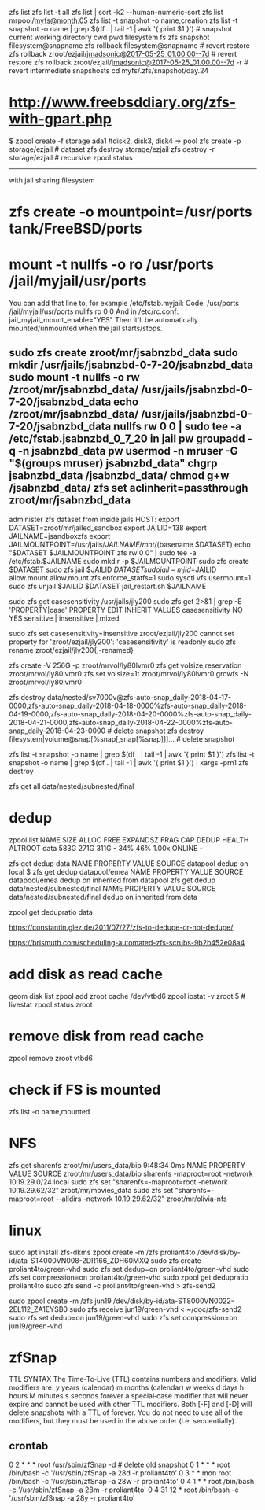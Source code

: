 zfs list
zfs list -t all
zfs list | sort -k2 --human-numeric-sort
zfs list mrpool/myfs@month.05
zfs list -t snapshot -o name,creation
zfs list -t snapshot -o name | grep $(df . | tail -1 | awk '{ print $1 }') # snapshot current working directory cwd pwd filesystem fs
zfs snapshot filesystem@snapname
zfs rollback filesystem@snapname # revert restore
zfs rollback zroot/ezjail/jmadsonic@2017-05-25_01.00.00--7d # revert restore
zfs rollback zroot/ezjail/jmadsonic@2017-05-25_01.00.00--7d -r # revert intermediate snapshosts
cd myfs/.zfs/snapshot/day.24

# http://www.freebsddiary.org/zfs-with-gpart.php
$ zpool create -f storage ada1 #disk2, disk3, disk4 => pool
zfs create -p storage/ezjail # dataset
zfs destroy storage/ezjail
zfs destroy -r storage/ezjail # recursive
zpool status

------------------------------------------------
with jail sharing filesystem
# zfs create -o mountpoint=/usr/ports tank/FreeBSD/ports
# mount -t nullfs -o ro /usr/ports /jail/myjail/usr/ports
You can add that line to, for example /etc/fstab.myjail:
Code:
/usr/ports                      /jail/myjail/usr/ports                nullfs  ro      0       0
And in /etc/rc.conf:
jail_myjail_mount_enable="YES"
Then it'll be automatically mounted/unmounted when the jail starts/stops.

sudo zfs create             zroot/mr/jsabnzbd_data
sudo mkdir                                          /usr/jails/jsabnzbd-0-7-20/jsabnzbd_data
sudo mount -t nullfs -o rw /zroot/mr/jsabnzbd_data/ /usr/jails/jsabnzbd-0-7-20/jsabnzbd_data
echo                       /zroot/mr/jsabnzbd_data/ /usr/jails/jsabnzbd-0-7-20/jsabnzbd_data nullfs rw 0 0 | sudo tee -a /etc/fstab.jsabnzbd_0_7_20
in jail
pw groupadd -q -n jsabnzbd_data
pw usermod -n mruser -G "$(groups mruser) jsabnzbd_data"
chgrp jsabnzbd_data /jsabnzbd_data/
chmod g+w /jsabnzbd_data/
zfs set aclinherit=passthrough zroot/mr/jsabnzbd_data
------------------------------------------------

administer zfs dataset from inside jails
HOST:
export DATASET=zroot/mr/jailed_sandbox
export JAILID=138
export JAILNAME=jsandboxzfs
export JAILMOUNTPOINT=/usr/jails/${JAILNAME}/mnt/$(basename $DATASET)
echo "$DATASET $JAILMOUNTPOINT zfs rw 0 0" | sudo tee -a /etc/fstab.$JAILNAME
sudo mkdir -p $JAILMOUNTPOINT
sudo zfs create $DATASET
sudo zfs jail $JAILID $DATASET
sudo jail -m jid=$JAILID allow.mount allow.mount.zfs enforce_statfs=1
sudo sysctl vfs.usermount=1
sudo zfs unjail $JAILID $DATASET
jail_restart.sh $JAILNAME


sudo zfs get casesensitivity /usr/jails/jly200
sudo zfs get 2>&1 | grep -E 'PROPERTY|case'
    PROPERTY       EDIT  INHERIT   VALUES
        casesensitivity  NO      YES   sensitive | insensitive | mixed

sudo zfs set casesensitivity=insensitive zroot/ezjail/jly200
cannot set property for 'zroot/ezjail/jly200': 'casesensitivity' is readonly
sudo zfs rename zroot/ezjail/jly200{,-renamed}

zfs create -V 256G -p zroot/mrvol/ly80lvmr0
zfs get volsize,reservation zroot/mrvol/ly80lvmr0
zfs set volsize=1t zroot/mrvol/ly80lvmr0
growfs -N zroot/mrvol/ly80lvmr0


zfs destroy data/nested/sv7000v@zfs-auto-snap_daily-2018-04-17-0000,zfs-auto-snap_daily-2018-04-18-0000%zfs-auto-snap_daily-2018-04-19-0000,zfs-auto-snap_daily-2018-04-20-0000%zfs-auto-snap_daily-2018-04-21-0000,zfs-auto-snap_daily-2018-04-22-0000%zfs-auto-snap_daily-2018-04-23-0000 # delete snapshot
zfs destroy filesystem|volume@snap[%snap[,snap[%snap]]]... # delete snapshot

zfs list -t snapshot -o name | grep $(df . | tail -1 | awk '{ print $1 }')
zfs list -t snapshot -o name | grep $(df . | tail -1 | awk '{ print $1 }') | xargs -prn1 zfs destroy

zfs get all data/nested/subnested/final


# dedup
zpool list
NAME   SIZE  ALLOC   FREE  EXPANDSZ   FRAG    CAP  DEDUP  HEALTH  ALTROOT
data   583G   271G   311G         -    34%    46%  1.00x  ONLINE  -

zfs get dedup data
NAME      PROPERTY  VALUE          SOURCE
datapool  dedup     on             local
$ zfs get dedup datapool/emea
NAME           PROPERTY  VALUE          SOURCE
datapool/emea  dedup     on             inherited from datapool
zfs get dedup data/nested/subnested/final
NAME                                                  PROPERTY  VALUE          SOURCE
data/nested/subnested/final                           dedup     on             inherited from data

zpool get dedupratio data

https://constantin.glez.de/2011/07/27/zfs-to-dedupe-or-not-dedupe/

https://brismuth.com/scheduling-automated-zfs-scrubs-9b2b452e08a4

# add disk as read cache
geom disk list
zpool add zroot cache /dev/vtbd6
zpool iostat -v zroot 5 # livestat
zpool status zroot
# remove disk from read cache
zpool remove zroot vtbd6

# check if FS is mounted
zfs list -o name,mounted


# NFS
zfs get sharenfs zroot/mr/users_data/bip                                                                                                                                                                                   9:48:34  0ms
NAME                      PROPERTY  VALUE                                 SOURCE
zroot/mr/users_data/bip  sharenfs  -maproot=root -network 10.19.29.0/24  local
sudo zfs set "sharenfs=-maproot=root -network 10.19.29.62/32" zroot/mr/movies_data
sudo zfs set "sharenfs=-maproot=root --alldirs -network 10.19.29.62/32" zroot/mr/olivia-nfs


# linux
sudo apt install zfs-dkms
zpool create -m /zfs proliant4to /dev/disk/by-id/ata-ST4000VN008-2DR166_ZDH60MXQ
sudo zfs create proliant4to/green-vhd
sudo zfs set dedup=on proliant4to/green-vhd
sudo zfs set compression=on proliant4to/green-vhd
sudo zpool get dedupratio proliant4to
sudo zfs send -c proliant4to/green-vhd > zfs-send2

sudo zpool create -m /zfs jun19 /dev/disk/by-id/ata-ST8000VN0022-2EL112_ZA1EYSB0
sudo zfs receive jun19/green-vhd < ~/doc/zfs-send2
sudo zfs set dedup=on jun19/green-vhd
sudo zfs set compression=on jun19/green-vhd


# zfSnap
TTL SYNTAX
The Time‐To‐Live (TTL) contains numbers and modifiers. Valid modifiers are:
y years (calendar)
m months (calendar)
w weeks
d days
h hours
M minutes
s seconds
forever
a special‐case modifier that will never expire and cannot be used with other TTL modifiers. Both [-F] and [-D] will delete snapshots with a TTL of forever.
You do not need to use all of the modifiers, but they must be used in the above order (i.e. sequentially).
## crontab
0       2       *       *       *       root    /usr/sbin/zfSnap -d # delete old snapshot
0       1       *       *       *       root    /bin/bash -c '/usr/sbin/zfSnap -a 28d -r proliant4to'
0       3       *       *       mon     root    /bin/bash -c '/usr/sbin/zfSnap -a 28w -r proliant4to'
0       4       1       *       *       root    /bin/bash -c '/usr/sbin/zfSnap -a 28m -r proliant4to'
0       4       31      12      *       root    /bin/bash -c '/usr/sbin/zfSnap -a 28y -r proliant4to'
